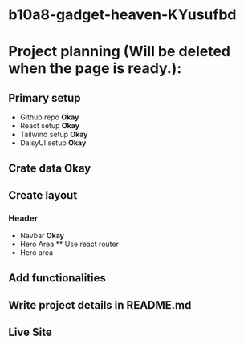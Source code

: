 # b10a8-gadget-heaven-KYusufbd


# Project planning (Will be deleted when the page is ready.):

## Primary setup
* Github repo **Okay**
* React setup **Okay**
* Tailwind setup **Okay**
* DaisyUI setup **Okay**

## Crate data **Okay**

## Create layout
### Header
* Navbar **Okay**
* Hero Area
** Use react router
* Hero area
## Add functionalities
## Write project details in README.md
## Live Site
